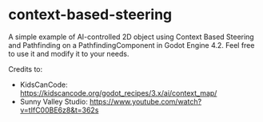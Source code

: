 # context-based-steering
A simple example of AI-controlled 2D object using Context Based Steering and Pathfinding on a PathfindingComponent in Godot Engine 4.2. Feel free to use it and modify it to your needs.

Credits to:
- KidsCanCode: https://kidscancode.org/godot_recipes/3.x/ai/context_map/
- Sunny Valley Studio: https://www.youtube.com/watch?v=tIfC00BE6z8&t=362s
